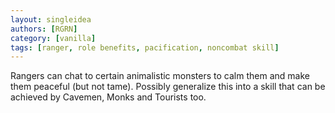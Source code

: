 ```yaml
---
layout: singleidea
authors: [RGRN]
category: [vanilla]
tags: [ranger, role benefits, pacification, noncombat skill]
---
```

Rangers can chat to certain animalistic monsters to calm them and make them peaceful (but not tame). Possibly generalize this into a skill that can be achieved by Cavemen, Monks and Tourists too.
